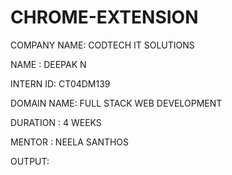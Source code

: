 # CHROME-EXTENSION 
COMPANY NAME: CODTECH IT SOLUTIONS

NAME : DEEPAK N

INTERN ID: CT04DM139

DOMAIN NAME: FULL STACK WEB DEVELOPMENT

DURATION : 4 WEEKS

MENTOR : NEELA SANTHOS

OUTPUT:
